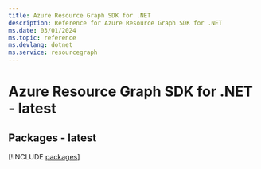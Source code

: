 ```yaml
---
title: Azure Resource Graph SDK for .NET
description: Reference for Azure Resource Graph SDK for .NET
ms.date: 03/01/2024
ms.topic: reference
ms.devlang: dotnet
ms.service: resourcegraph
---
```

# Azure Resource Graph SDK for .NET - latest
## Packages - latest
[!INCLUDE [packages](resource-graph-index.md)]